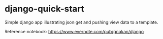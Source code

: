 django-quick-start
==================

Simple django app illustrating json get and pushing view data to a template.

Reference notebook: https://www.evernote.com/pub/gnakan/django
